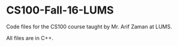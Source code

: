 # CS100-Fall-16-LUMS
Code files for the CS100 course taught by Mr. Arif Zaman at LUMS.

All files are in C++.

